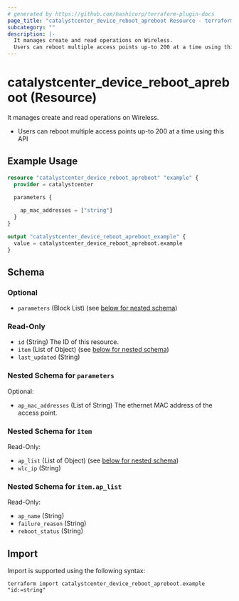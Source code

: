 ```yaml
---
# generated by https://github.com/hashicorp/terraform-plugin-docs
page_title: "catalystcenter_device_reboot_apreboot Resource - terraform-provider-catalystcenter"
subcategory: ""
description: |-
  It manages create and read operations on Wireless.
  Users can reboot multiple access points up-to 200 at a time using this API
---
```


# catalystcenter_device_reboot_apreboot (Resource)

It manages create and read operations on Wireless.

- Users can reboot multiple access points up-to 200 at a time using this API

## Example Usage

```terraform
resource "catalystcenter_device_reboot_apreboot" "example" {
  provider = catalystcenter
 
  parameters {

    ap_mac_addresses = ["string"]
  }
}

output "catalystcenter_device_reboot_apreboot_example" {
  value = catalystcenter_device_reboot_apreboot.example
}
```

<!-- schema generated by tfplugindocs -->
## Schema

### Optional

- `parameters` (Block List) (see [below for nested schema](#nestedblock--parameters))

### Read-Only

- `id` (String) The ID of this resource.
- `item` (List of Object) (see [below for nested schema](#nestedatt--item))
- `last_updated` (String)

<a id="nestedblock--parameters"></a>
### Nested Schema for `parameters`

Optional:

- `ap_mac_addresses` (List of String) The ethernet MAC address of the access point.


<a id="nestedatt--item"></a>
### Nested Schema for `item`

Read-Only:

- `ap_list` (List of Object) (see [below for nested schema](#nestedobjatt--item--ap_list))
- `wlc_ip` (String)

<a id="nestedobjatt--item--ap_list"></a>
### Nested Schema for `item.ap_list`

Read-Only:

- `ap_name` (String)
- `failure_reason` (String)
- `reboot_status` (String)

## Import

Import is supported using the following syntax:

```shell
terraform import catalystcenter_device_reboot_apreboot.example "id:=string"
```
